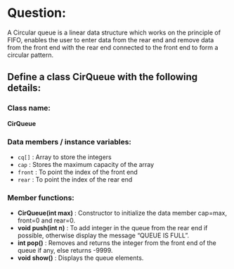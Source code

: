 # Question:

A Circular queue is a linear data structure which works on the principle of FIFO, enables the user to enter data from the rear end and remove data from the front end with the rear end connected to the front end to form a circular pattern.

## Define a class CirQueue with the following details:

### Class name:
**CirQueue**

### Data members / instance variables:
- `cq[]` : Array to store the integers
- `cap` : Stores the maximum capacity of the array
- `front` : To point the index of the front end
- `rear` : To point the index of the rear end

### Member functions:
- **CirQueue(int max)** : Constructor to initialize the data member cap=max, front=0 and rear=0.
- **void push(int n)** : To add integer in the queue from the rear end if possible, otherwise display the message “QUEUE IS FULL”.
- **int pop()** : Removes and returns the integer from the front end of the queue if any, else returns -9999.
- **void show()** : Displays the queue elements.
